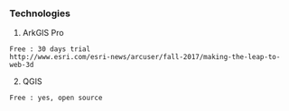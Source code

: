 ### Technologies
1. ArkGIS Pro 
```
Free : 30 days trial
http://www.esri.com/esri-news/arcuser/fall-2017/making-the-leap-to-web-3d
```
2. QGIS
```
Free : yes, open source
```
